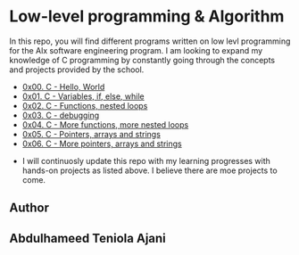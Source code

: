 # Low-level programming & Algorithm

In this repo, you will find different programs written on low levl programming for the Alx software engineering program. I am looking to expand my knowledge of C programming by constantly going through the concepts and projects provided by the school. 

* [0x00. C - Hello, World](./0x00-hello_world)
* [0x01. C - Variables, if, else, while](./0x01-variables_if_else_while)
* [0x02. C - Functions, nested loops](./0x02-functions_nested_loops)
* [0x03. C - debugging](./0x03-debugging)
* [0x04. C - More functions, more nested loops](./0x04-more_functions_nested_loops)
* [0x05. C - Pointers, arrays and strings](./0x05-pointers_arrays_strings)
* [0x06. C - More pointers, arrays and strings](./0x06-pointers_arrays_strings)

- I will continuosly update this repo with my learning progresses with hands-on projects as listed above. I believe there are moe projects to come.

## Author 
Abdulhameed Teniola Ajani 
---
